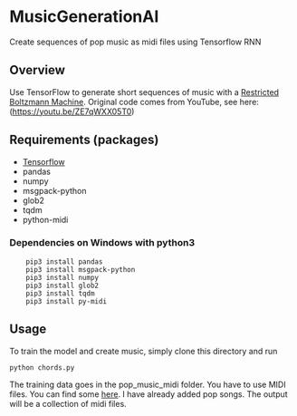 # MusicGenerationAI
Create sequences of pop music as midi files using Tensorflow RNN

## Overview
Use TensorFlow to generate short sequences of music with a [Restricted Boltzmann Machine](http://deeplearning4j.org/restrictedboltzmannmachine.html). 
Original code comes from YouTube, see here: (https://youtu.be/ZE7qWXX05T0)

## Requirements (packages)

  * [Tensorflow](https://www.tensorflow.org/install)
  * pandas
  * numpy
  * msgpack-python
  * glob2
  * tqdm 
  * python-midi

### Dependencies on Windows with python3
```
    pip3 install pandas
    pip3 install msgpack-python
    pip3 install numpy
    pip3 install glob2
    pip3 install tqdm
    pip3 install py-midi
```

## Usage
To train the model and create music, simply clone this directory and run
```
python chords.py
```

The training data goes in the pop_music_midi folder. You have to use MIDI files. You can find some [here](http://www.midiworld.com/files/).
I have already added pop songs.
The output will be a collection of midi files.



